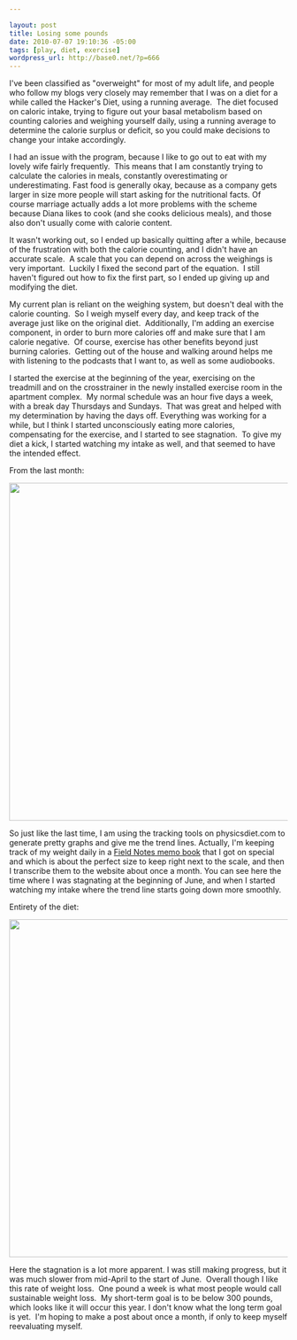 ```yaml
--- 

layout: post
title: Losing some pounds
date: 2010-07-07 19:10:36 -05:00
tags: [play, diet, exercise]
wordpress_url: http://base0.net/?p=666
---
```

I've been classified as "overweight" for most of my adult life, and people who follow my blogs very closely may remember that I was on a diet for a while called the Hacker's Diet, using a running average.  The diet focused on caloric intake, trying to figure out your basal metabolism based on counting calories and weighing yourself daily, using a running average to determine the calorie surplus or deficit, so you could make decisions to change your intake accordingly.

I had an issue with the program, because I like to go out to eat with my lovely wife fairly frequently.  This means that I am constantly trying to calculate the calories in meals, constantly overestimating or underestimating. Fast food is generally okay, because as a company gets larger in size more people will start asking for the nutritional facts. Of course marriage actually adds a lot more problems with the scheme because Diana likes to cook (and she cooks delicious meals), and those also don't usually come with calorie content.

It wasn't working out, so I ended up basically quitting after a while, because of the frustration with both the calorie counting, and I didn't have an accurate scale.  A scale that you can depend on across the weighings is very important.  Luckily I fixed the second part of the equation.  I still haven't figured out how to fix the first part, so I ended up giving up and modifying the diet.

My current plan is reliant on the weighing system, but doesn't deal with the calorie counting.  So I weigh myself every day, and keep track of the average just like on the original diet.  Additionally, I'm adding an exercise component, in order to burn more calories off and make sure that I am calorie negative.  Of course, exercise has other benefits beyond just burning calories.  Getting out of the house and walking around helps me with listening to the podcasts that I want to, as well as some audiobooks.

I started the exercise at the beginning of the year, exercising on the treadmill and on the crosstrainer in the newly installed exercise room in the apartment complex.  My normal schedule was an hour five days a week, with a break day Thursdays and Sundays.  That was great and helped with my determination by having the days off. Everything was working for a while, but I think I started unconsciously eating more calories, compensating for the exercise, and I started to see stagnation.  To give my diet a kick, I started watching my intake as well, and that seemed to have the intended effect.

From the last month:

<a href="http://base0.net/wp-content/uploads/2010/07/30days.jul_.png"><img class="alignnone size-full wp-image-667" title="Diet progress for June" src="http://base0.net/wp-content/uploads/2010/07/30days.jul_.png" alt="" width="610" /></a>

So just like the last time, I am using the tracking tools on physicsdiet.com to generate pretty graphs and give me the trend lines. Actually, I'm keeping track of my weight daily in a <a href="http://fieldnotesbrand.com/">Field Notes memo book</a> that I got on special and which is about the perfect size to keep right next to the scale, and then I transcribe them to the website about once a month. You can see here the time where I was stagnating at the beginning of June, and when I started watching my intake where the trend line starts going down more smoothly.

Entirety of the diet:

<a href="http://base0.net/wp-content/uploads/2010/07/year.jul_.png"><img class="alignnone size-full wp-image-668" title="Diet progress - Jan to July" src="http://base0.net/wp-content/uploads/2010/07/year.jul_.png" alt="" width="610" /></a>

Here the stagnation is a lot more apparent. I was still making progress, but it was much slower from mid-April to the start of June.  Overall though I like this rate of weight loss.  One pound a week is what most people would call sustainable weight loss.  My short-term goal is to be below 300 pounds, which looks like it will occur this year. I don't know what the long term goal is yet.  I'm hoping to make a post about once a month, if only to keep myself reevaluating myself.
